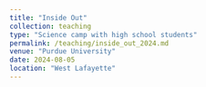 ```yaml
---
title: "Inside Out"
collection: teaching
type: "Science camp with high school students"
permalink: /teaching/inside_out_2024.md
venue: "Purdue University"
date: 2024-08-05
location: "West Lafayette"
---
```


